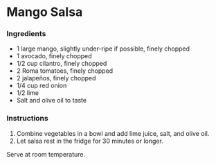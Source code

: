 # Mango Salsa

### Ingredients

- 1 large mango, slightly under-ripe if possible, finely chopped
- 1 avocado, finely chopped
- 1/2 cup cilantro, finely chopped
- 2 Roma tomatoes, finely chopped
- 2 jalapeños, finely chopped
- 1/4 cup red onion
- 1/2 lime
- Salt and olive oil to taste

### Instructions

1. Combine vegetables in a bowl and add lime juice, salt, and olive oil.
2. Let salsa rest in the fridge for 30 minutes or longer.

Serve at room temperature.

